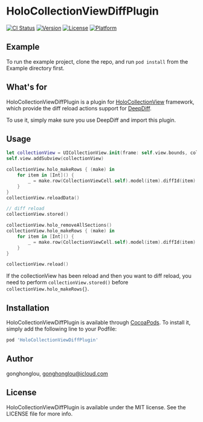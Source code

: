 # HoloCollectionViewDiffPlugin

[![CI Status](https://img.shields.io/travis/gonghonglou/HoloCollectionViewDiffPlugin.svg?style=flat)](https://travis-ci.org/gonghonglou/HoloCollectionViewDiffPlugin)
[![Version](https://img.shields.io/cocoapods/v/HoloCollectionViewDiffPlugin.svg?style=flat)](https://cocoapods.org/pods/HoloCollectionViewDiffPlugin)
[![License](https://img.shields.io/cocoapods/l/HoloCollectionViewDiffPlugin.svg?style=flat)](https://cocoapods.org/pods/HoloCollectionViewDiffPlugin)
[![Platform](https://img.shields.io/cocoapods/p/HoloCollectionViewDiffPlugin.svg?style=flat)](https://cocoapods.org/pods/HoloCollectionViewDiffPlugin)

## Example

To run the example project, clone the repo, and run `pod install` from the Example directory first.

## What's for

HoloCollectionViewDiffPlugin is a plugin for [HoloCollectionView](https://github.com/gonghonglou/HoloCollectionView) framework, which provide the diff reload actions support for [DeepDiff](https://github.com/onmyway133/DeepDiff).

To use it, simply make sure you use DeepDiff and import this plugin.

## Usage

```swift
let collectionView = UICollectionView.init(frame: self.view.bounds, collectionViewLayout: flowLayout)
self.view.addSubview(collectionView)

collectionView.holo_makeRows { (make) in
    for item in [Int]() {
        _ = make.row(CollectionViewCell.self).model(item).diffId(item)
    }
}
collectionView.reloadData()

// diff reload
collectionView.stored()

collectionView.holo_removeAllSections()
collectionView.holo_makeRows { (make) in
    for item in [Int]() {
        _ = make.row(CollectionViewCell.self).model(item).diffId(item)
    }
}

collectionView.reload()
```
If the collectionView has been reload and then you want to diff reload, you need to perform `collectionView.stored()` before `collectionView.holo_makeRows{}`.

## Installation

HoloCollectionViewDiffPlugin is available through [CocoaPods](https://cocoapods.org). To install
it, simply add the following line to your Podfile:

```ruby
pod 'HoloCollectionViewDiffPlugin'
```

## Author

gonghonglou, gonghonglou@icloud.com

## License

HoloCollectionViewDiffPlugin is available under the MIT license. See the LICENSE file for more info.
